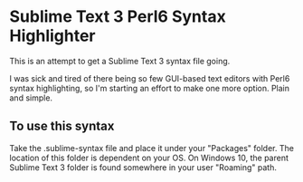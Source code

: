 # Sublime Text 3 Perl6 Syntax Highlighter
This is an attempt to get a Sublime Text 3 syntax file going.

I was sick and tired of there being so few GUI-based text editors with Perl6 syntax highlighting, so I'm starting an effort to make one more option. Plain and simple. 

## To use this syntax
Take the .sublime-syntax file and place it under your "Packages" folder. The location of this folder is dependent on your OS. On Windows 10, the parent Sublime Text 3 folder is found somewhere in your user "Roaming"  path.

